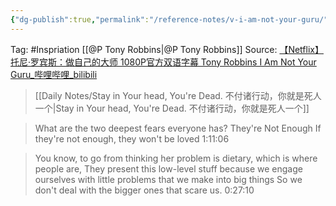 ```yaml
---
{"dg-publish":true,"permalink":"/reference-notes/v-i-am-not-your-guru/"}
---
```



Tag: #Inspriation [[@P Tony Robbins\|@P Tony Robbins]]
Source: [【Netflix】托尼·罗宾斯：做自己的大师 1080P官方双语字幕 Tony Robbins I Am Not Your Guru_哔哩哔哩_bilibili](https://www.bilibili.com/video/BV1da4y1p7c9/)

> [[Daily Notes/Stay in Your head, You're Dead. 不付诸行动，你就是死人一个\|Stay in Your head, You're Dead. 不付诸行动，你就是死人一个]] 

> What are the two deepest fears everyone has?
> They're Not Enough
> If they're not enough, they won't be loved
> 1:11:06

> You know, to go from thinking her problem is dietary,
> which is where people are,
> They present this low-level stuff because we engage ourselves with little problems that we make into big things
> So we don't deal with the bigger ones that scare us.
> 0:27:10